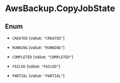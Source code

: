 # AwsBackup.CopyJobState

## Enum


* `CREATED` (value: `"CREATED"`)

* `RUNNING` (value: `"RUNNING"`)

* `COMPLETED` (value: `"COMPLETED"`)

* `FAILED` (value: `"FAILED"`)

* `PARTIAL` (value: `"PARTIAL"`)


